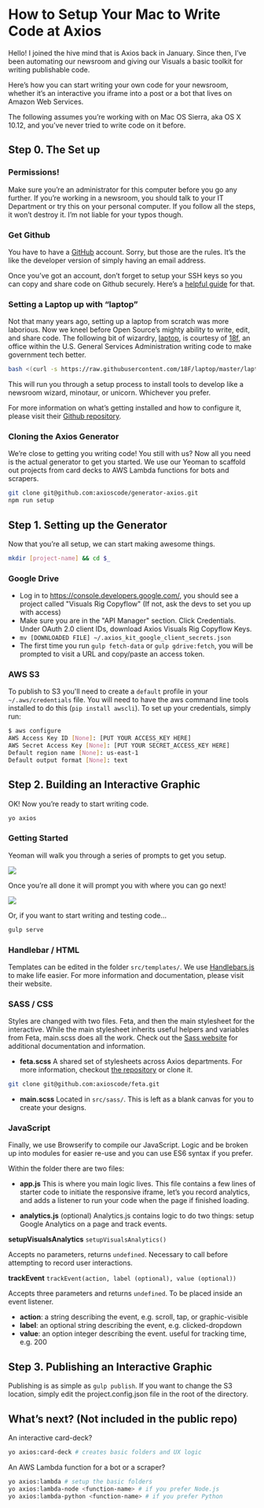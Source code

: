 # How to Setup Your Mac to Write Code at Axios
Hello! I joined the hive mind that is Axios back in January. Since then, I’ve been automating our newsroom and giving our Visuals a basic toolkit for writing publishable code.

Here’s how you can start writing your own code for your newsroom, whether it’s an interactive you iframe into a post or a bot that lives on Amazon Web Services.

The following assumes you’re working with on Mac OS Sierra, aka OS X 10.12, and you’ve never tried to write code on it before.

## Step 0. The Set up
### Permissions!
Make sure you’re an administrator for this computer before you go any further. If you’re working in a newsroom, you should talk to your IT Department or try this on your personal computer. If you follow all the steps, it won’t destroy it. I’m not liable for your typos though.

### Get Github
You have to have a [GitHub](https://github.com/) account. Sorry, but those are the rules. It’s the like the developer version of simply having an email address.

Once you’ve got an account, don’t forget to setup your SSH keys so you can copy and share code on Github securely. Here’s a [helpful guide](https://help.github.com/articles/connecting-to-github-with-ssh/) for that.

### Setting a Laptop up with “laptop”
Not that many years ago, setting up a laptop from scratch was more laborious. Now we kneel before Open Source’s mighty ability to write, edit, and share code. The following bit of wizardry, [laptop](https://github.com/18F/laptop), is courtesy of [18f](https://18F.gov), an office within the U.S. General Services Administration writing code to make government tech better.

```sh
bash <(curl -s https://raw.githubusercontent.com/18F/laptop/master/laptop)
```

This will run you through a setup process to install tools to develop like a newsroom wizard, minotaur, or unicorn. Whichever you prefer.

For more information on what’s getting installed and how to configure it, please visit their [Github repository](https://github.com/18F/laptop).

### Cloning the Axios Generator
We’re close to getting you writing code! You still with us? Now all you need is the actual generator to get you started. We use our Yeoman to scaffold out projects from card decks to AWS Lambda functions for bots and scrapers.

```sh
git clone git@github.com:axioscode/generator-axios.git
npm run setup
```

## Step 1. Setting up the Generator
Now that you’re all setup, we can start making awesome things.

```sh
mkdir [project-name] && cd $_
```

### Google Drive
* Log in to <https://console.developers.google.com/>, you should see a project called "Visuals Rig Copyflow" (If not, ask the devs to set you up with access)
* Make sure you are in the "API Manager" section. Click Credentials. Under OAuth 2.0 client IDs, download Axios Visuals Rig Copyflow Keys.
* `mv [DOWNLOADED FILE] ~/.axios_kit_google_client_secrets.json`
* The first time you run `gulp fetch-data` or `gulp gdrive:fetch`, you will be prompted to visit a URL and copy/paste an access token.

### AWS S3
To publish to S3 you'll need to create a `default` profile in your `~/.aws/credentials` file. You will need to have the aws command line tools installed to do this (`pip install awscli`). To set up your credentials, simply run:

```bash
$ aws configure
AWS Access Key ID [None]: [PUT YOUR ACCESS_KEY HERE]
AWS Secret Access Key [None]: [PUT YOUR SECRET_ACCESS_KEY HERE]
Default region name [None]: us-east-1
Default output format [None]: text
```

## Step 2. Building an Interactive Graphic
OK! Now you’re ready to start writing code.

```sh
yo axios
```

### Getting Started
Yeoman will walk you through a series of prompts to get you setup.

![](https://cloud.githubusercontent.com/assets/1578563/26507657/37e6d7ce-4206-11e7-9deb-94c67386f4f8.png)

Once you’re all done it will prompt you with where you can go next!

![](https://cloud.githubusercontent.com/assets/1578563/26507846/0a37553c-4207-11e7-9b6e-30b1b89f035c.png)

Or, if you want to start writing and testing code…

```sh
gulp serve
```

### Handlebar / HTML
Templates can be edited in the folder `src/templates/`. We use [Handlebars.js](http://handlebarsjs.com/) to make life easier. For more information and documentation, please visit their website.

### SASS / CSS
Styles are changed with two files. Feta, and then the main stylesheet for the interactive. While the main stylesheet inherits useful helpers and variables from Feta, main.scss does all the work. Check out the [Sass website](http://sass-lang.com/) for additional documentation and information.

* **feta.scss**
A shared set of stylesheets across Axios departments. For more information, checkout [the repository](https://github.com/axioscode/feta) or clone it.

```sh
git clone git@github.com:axioscode/feta.git
```

* **main.scss**
Located in `src/sass/`. This is left as a blank canvas for you to create your designs.

### JavaScript
Finally, we use Browserify to compile our JavaScript. Logic and be broken up into modules for easier re-use and you can use ES6 syntax if you prefer.

Within the folder there are two files:

* **app.js**
This is where you main logic lives. This file contains a few lines of starter code to initiate the responsive iframe, let’s you record analytics, and adds a listener to run your code when the page if finished loading.

* **analytics.js** (optional)
Analytics.js contains logic to do two things: setup Google Analytics on a page and track events.

**setupVisualsAnalytics**
`setupVisualsAnalytics()`

Accepts no parameters, returns `undefined`. Necessary to call before attempting to record user interactions.

**trackEvent**
`trackEvent(action, label (optional), value (optional))`

Accepts three parameters and returns `undefined`. To be placed inside an event listener.

* **action**: a string describing the event, e.g. scroll, tap, or graphic-visible
* **label**: an optional string describing the event, e.g. clicked-dropdown
* **value**: an option integer describing the event. useful for tracking time, e.g. 200

## Step 3. Publishing an Interactive Graphic
Publishing is as simple as `gulp publish`. If you want to change the S3 location, simply edit the project.config.json file in the root of the directory.

## What’s next? (Not included in the public repo)
An interactive card-deck?

```sh
yo axios:card-deck # creates basic folders and UX logic
```

An AWS Lambda function for a bot or a scraper?

```sh
yo axios:lambda # setup the basic folders
yo axios:lambda-node <function-name> # if you prefer Node.js
yo axios:lambda-python <function-name> # if you prefer Python
```
